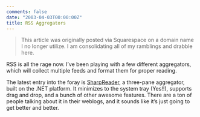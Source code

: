 ```yaml
---
comments: false
date: "2003-04-03T00:00:00Z"
title: RSS Aggregators
---
```


> This article was originally posted via Squarespace on a domain name I no longer utilize.  I am consolidating all of my ramblings and drabble here.

RSS is all the rage now. I’ve been playing with a few different aggregators, which will collect multiple feeds and format them for proper reading.

The latest entry into the foray is [SharpReader][1], a three-pane aggregator, built on the .NET platform. It minimizes to the system tray (Yes!!), supports drag and drop, and a bunch of other awesome features. There are a ton of people talking about it in their weblogs, and it sounds like it’s just going to get better and better.

[1]: http://www.hutteman.com/weblog/2003/04/06.html#000056